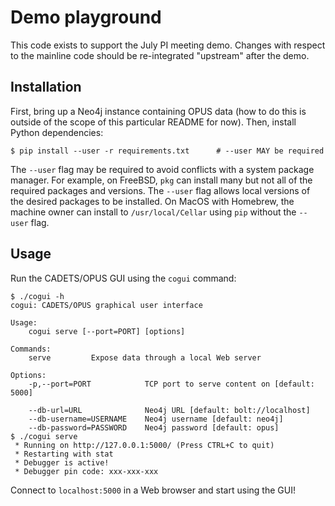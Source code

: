 # Demo playground

This code exists to support the July PI meeting demo.
Changes with respect to the mainline code should be re-integrated "upstream"
after the demo.

## Installation

First, bring up a Neo4j instance containing OPUS data
(how to do this is outside of the scope of this particular README for now).
Then, install Python dependencies:

```terminal
$ pip install --user -r requirements.txt      # --user MAY be required
```

The `--user` flag may be required to avoid conflicts with a system package
manager.
For example, on FreeBSD, `pkg` can install many but not all of the required
packages and versions.
The `--user` flag allows local versions of the desired packages to be installed.
On MacOS with Homebrew, the machine owner can install to `/usr/local/Cellar`
using `pip` without the `--user` flag.

## Usage

Run the CADETS/OPUS GUI using the `cogui` command:

```terminal
$ ./cogui -h
cogui: CADETS/OPUS graphical user interface

Usage:
    cogui serve [--port=PORT] [options]

Commands:
    serve         Expose data through a local Web server

Options:
    -p,--port=PORT            TCP port to serve content on [default: 5000]

    --db-url=URL              Neo4j URL [default: bolt://localhost]
    --db-username=USERNAME    Neo4j username [default: neo4j]
    --db-password=PASSWORD    Neo4j password [default: opus]
$ ./cogui serve
 * Running on http://127.0.0.1:5000/ (Press CTRL+C to quit)
 * Restarting with stat
 * Debugger is active!
 * Debugger pin code: xxx-xxx-xxx
```

Connect to `localhost:5000` in a Web browser and start using the GUI!
